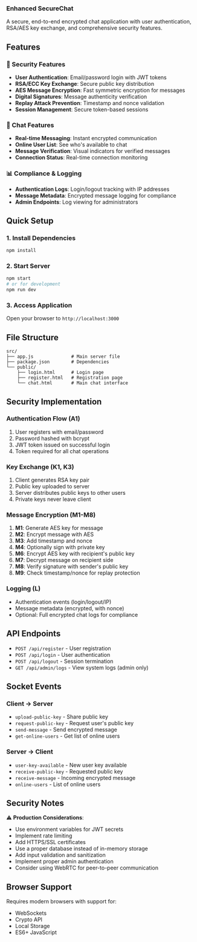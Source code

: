 ###  Enhanced SecureChat

A secure, end-to-end encrypted chat application with user authentication, RSA/AES key exchange, and comprehensive security features.

## Features

### 🔐 Security Features

- **User Authentication**: Email/password login with JWT tokens
- **RSA/ECC Key Exchange**: Secure public key distribution
- **AES Message Encryption**: Fast symmetric encryption for messages
- **Digital Signatures**: Message authenticity verification
- **Replay Attack Prevention**: Timestamp and nonce validation
- **Session Management**: Secure token-based sessions

### 💬 Chat Features

- **Real-time Messaging**: Instant encrypted communication
- **Online User List**: See who's available to chat
- **Message Verification**: Visual indicators for verified messages
- **Connection Status**: Real-time connection monitoring

### 📊 Compliance & Logging

- **Authentication Logs**: Login/logout tracking with IP addresses
- **Message Metadata**: Encrypted message logging for compliance
- **Admin Endpoints**: Log viewing for administrators

## Quick Setup

### 1. Install Dependencies

```bash
npm install

```

### 2. Start Server

```bash
npm start
# or for development
npm run dev
```

### 3. Access Application

Open your browser to `http://localhost:3000`

## File Structure

```
src/
├── app.js              # Main server file
├── package.json        # Dependencies
└── public/
    ├── login.html      # Login page
    ├── register.html   # Registration page
    └── chat.html       # Main chat interface
```

## Security Implementation

### Authentication Flow (A1)

1. User registers with email/password
2. Password hashed with bcrypt
3. JWT token issued on successful login
4. Token required for all chat operations

### Key Exchange (K1, K3)

1. Client generates RSA key pair
2. Public key uploaded to server
3. Server distributes public keys to other users
4. Private keys never leave client

### Message Encryption (M1-M8)

1. **M1**: Generate AES key for message
2. **M2**: Encrypt message with AES
3. **M3**: Add timestamp and nonce
4. **M4**: Optionally sign with private key
5. **M6**: Encrypt AES key with recipient's public key
6. **M7**: Decrypt message on recipient side
7. **M8**: Verify signature with sender's public key
8. **M9**: Check timestamp/nonce for replay protection

### Logging (L)

- Authentication events (login/logout/IP)
- Message metadata (encrypted, with nonce)
- Optional: Full encrypted chat logs for compliance

## API Endpoints

- `POST /api/register` - User registration
- `POST /api/login` - User authentication
- `POST /api/logout` - Session termination
- `GET /api/admin/logs` - View system logs (admin only)

## Socket Events

### Client → Server

- `upload-public-key` - Share public key
- `request-public-key` - Request user's public key
- `send-message` - Send encrypted message
- `get-online-users` - Get list of online users

### Server → Client

- `user-key-available` - New user key available
- `receive-public-key` - Requested public key
- `receive-message` - Incoming encrypted message
- `online-users` - List of online users

## Security Notes

⚠️ **Production Considerations**:

- Use environment variables for JWT secrets
- Implement rate limiting
- Add HTTPS/SSL certificates
- Use a proper database instead of in-memory storage
- Add input validation and sanitization
- Implement proper admin authentication
- Consider using WebRTC for peer-to-peer communication

## Browser Support

Requires modern browsers with support for:

- WebSockets
- Crypto API
- Local Storage
- ES6+ JavaScript


 
 
